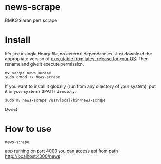 # news-scrape
BMKG Siaran pers scrape

# Install
It's just a single binary file, no external dependencies. Just download the appropriate version of [executable from latest release for your OS](https://github.com/adefahmi/news-scrape/releases). Then rename and give it execute permission.
```
mv scrape news-scrape  
sudo chmod +x news-scrape
```
If you want to install it globally (run from any directory of your system), put it in your systems $PATH directory.
```
sudo mv news-scrape /usr/local/bin/news-scrape
```
Done!

# How to use
```
news-scrape
```
app running on port 4000
you can access api from path [http://localhost:4000/news](http://localhost:4000/news)

